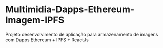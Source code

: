 # Multimidia-Dapps-Ethereum-Imagem-IPFS
Projeto desenvolvimento de aplicação para armazenamento de imagens com Dapps Ethereum + IPFS + ReactJs
